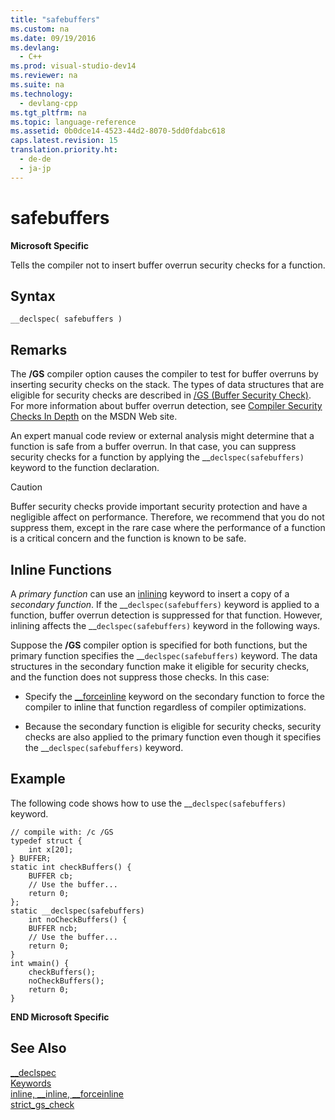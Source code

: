 ```yaml
---
title: "safebuffers"
ms.custom: na
ms.date: 09/19/2016
ms.devlang: 
  - C++
ms.prod: visual-studio-dev14
ms.reviewer: na
ms.suite: na
ms.technology: 
  - devlang-cpp
ms.tgt_pltfrm: na
ms.topic: language-reference
ms.assetid: 0b0dce14-4523-44d2-8070-5dd0fdabc618
caps.latest.revision: 15
translation.priority.ht: 
  - de-de
  - ja-jp
---
```

# safebuffers
**Microsoft Specific**  
  
 Tells the compiler not to insert buffer overrun security checks for a function.  
  
## Syntax  
  
```  
__declspec( safebuffers )  
```  
  
## Remarks  
 The **/GS** compiler option causes the compiler to test for buffer overruns by inserting security checks on the stack. The types of data structures that are eligible for security checks are described in [/GS (Buffer Security Check)](../Topic/-GS%20\(Buffer%20Security%20Check\).md). For more information about buffer overrun detection, see [Compiler Security Checks In Depth](http://go.microsoft.com/fwlink/?linkid=7260) on the MSDN Web site.  
  
 An expert manual code review or external analysis might determine that a function is safe from a buffer overrun. In that case, you can suppress security checks for a function by applying the __`declspec(safebuffers)` keyword to the function declaration.  
  
> [!CAUTION]
>  Buffer security checks provide important security protection and have a negligible affect on performance. Therefore, we recommend that you do not suppress them, except in the rare case where the performance of a function is a critical concern and the function is known to be safe.  
  
## Inline Functions  
 A *primary function* can use an [inlining](../vs140/inline--__inline--__forceinline.md) keyword to insert a copy of a *secondary function*. If the __`declspec(safebuffers)` keyword is applied to a function, buffer overrun detection is suppressed for that function. However, inlining affects the \_\_`declspec(safebuffers)` keyword in the following ways.  
  
 Suppose the **/GS** compiler option is specified for both functions, but the primary function specifies the __`declspec(safebuffers)` keyword. The data structures in the secondary function make it eligible for security checks, and the function does not suppress those checks. In this case:  
  
-   Specify the [__forceinline](../vs140/inline--__inline--__forceinline.md) keyword on the secondary function to force the compiler to inline that function regardless of compiler optimizations.  
  
-   Because the secondary function is eligible for security checks, security checks are also applied to the primary function even though it specifies the __`declspec(safebuffers)` keyword.  
  
## Example  
 The following code shows how to use the __`declspec(safebuffers)` keyword.  
  
```  
// compile with: /c /GS  
typedef struct {  
    int x[20];  
} BUFFER;  
static int checkBuffers() {  
    BUFFER cb;  
    // Use the buffer...  
    return 0;  
};  
static __declspec(safebuffers)   
    int noCheckBuffers() {  
    BUFFER ncb;  
    // Use the buffer...  
    return 0;  
}  
int wmain() {  
    checkBuffers();  
    noCheckBuffers();  
    return 0;  
}  
```  
  
 **END Microsoft Specific**  
  
## See Also  
 [__declspec](../vs140/__declspec.md)   
 [Keywords](../vs140/Keywords--C---.md)   
 [inline, __inline, \__forceinline](../vs140/inline--__inline--__forceinline.md)   
 [strict_gs_check](../vs140/strict_gs_check.md)